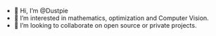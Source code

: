 - 👋 Hi, I’m @Dustpie
- 👀 I’m interested in mathematics, optimization and Computer Vision.
- 💞️ I’m looking to collaborate on open source or private projects.

<!---
Dustpie/Dustpie is a ✨ special ✨ repository because its `README.md` (this file) appears on your GitHub profile.
You can click the Preview link to take a look at your changes.
--->
